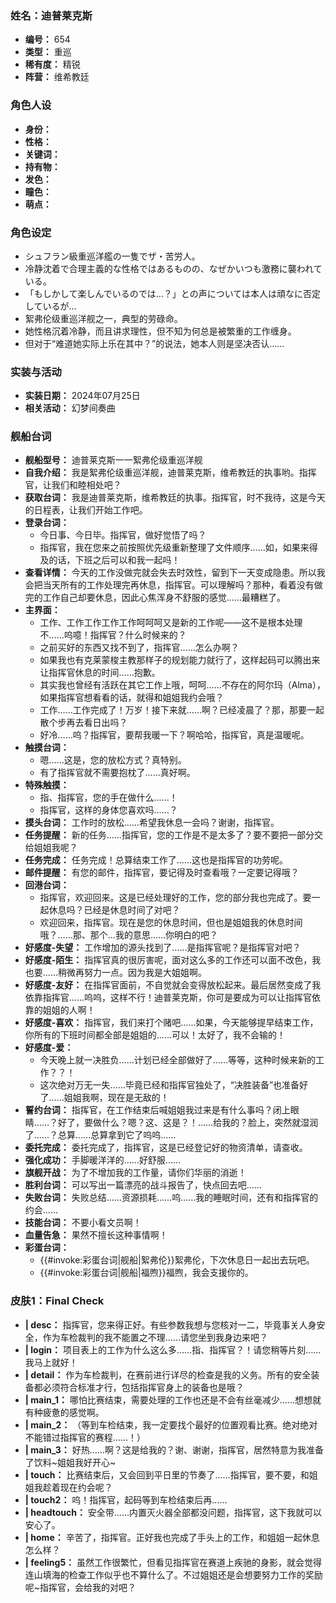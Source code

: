 ### 姓名：迪普莱克斯
* **编号：** 654
* **类型：** 重巡
* **稀有度：** 精锐
* **阵营：** 维希教廷


### 角色人设
* **身份：** 
* **性格：** 
* **关键词：** 
* **持有物：** 
* **发色：** 
* **瞳色：** 
* **萌点：** 


### 角色设定
* シュフラン級重巡洋艦の一隻でザ・苦労人。
* 冷静沈着で合理主義的な性格ではあるものの、なぜかいつも激務に襲われている。
* 「もしかして楽しんでいるのでは…？」との声については本人は頑なに否定しているが…
* 絮弗伦级重巡洋舰之一，典型的劳碌命。
* 她性格沉着冷静，而且讲求理性，但不知为何总是被繁重的工作缠身。
* 但对于“难道她实际上乐在其中？”的说法，她本人则是坚决否认……


### 实装与活动
* **实装日期：** 2024年07月25日
* **相关活动：** 幻梦间奏曲


### 舰船台词
* **舰船型号：** 迪普莱克斯一一絮弗伦级重巡洋舰
* **自我介绍：** 我是絮弗伦级重巡洋舰，迪普莱克斯，维希教廷的执事哟。指挥官，让我们和睦相处吧？
* **获取台词：** 我是迪普莱克斯，维希教廷的执事。指挥官，时不我待，这是今天的日程表，让我们开始工作吧。
* **登录台词：**
  * 今日事、今日毕。指挥官，做好觉悟了吗？
  * 指挥官，我在您来之前按照优先级重新整理了文件顺序……如，如果来得及的话，下班之后可以和我一起吗！
* **查看详情：** 今天的工作没做完就会失去时效性，留到下一天变成隐患。所以我会把当天所有的工作处理完再休息，指挥官。可以理解吗？那种，看着没有做完的工作自己却要休息，因此心焦浑身不舒服的感觉……最糟糕了。
* **主界面：**
  * 工作、工作工作工作工作呵呵呵又是新的工作呢——这不是根本处理不……呜噫！指挥官？什么时候来的？
  * 之前买好的东西又找不到了，指挥官……怎么办啊？
  * 如果我也有克莱蒙梭主教那样子的规划能力就行了，这样起码可以腾出来让指挥官休息的时间……抱歉。
  * 其实我也曾经有活跃在其它工作上哦，呵呵……不存在的阿尔玛（Alma），如果指挥官想看看的话，就得和姐姐我约会哦？
  * 工作……工作完成了！万岁！接下来就……啊？已经凌晨了？那，那要一起散个步再去看日出吗？
  * 好冷……呜？指挥官，要帮我暖一下？啊哈哈，指挥官，真是温暖呢。
* **触摸台词：**
  * 嗯……这是，您的放松方式？真特别。
  * 有了指挥官就不需要抱枕了……真好啊。
* **特殊触摸：**
  * 指、指挥官，您的手在做什么……！
  * 指挥官，这样的身体您喜欢吗……？
* **摸头台词：** 工作时的放松……希望我休息一会吗？谢谢，指挥官。
* **任务提醒：** 新的任务……指挥官，您的工作是不是太多了？要不要把一部分交给姐姐我呢？
* **任务完成：** 任务完成！总算结束工作了……这也是指挥官的功劳呢。
* **邮件提醒：** 有您的邮件，指挥官，要记得及时查看哦？一定要记得哦？
* **回港台词：**
  * 指挥官，欢迎回来。这是已经处理好的工作，您的部分我也完成了。要一起休息吗？已经是休息时间了对吧？
  * 欢迎回来，指挥官。现在是您的休息时间，但也是姐姐我的休息时间哦？……那、那个…我的意思……你明白的吧？
* **好感度-失望：** 工作增加的源头找到了……是指挥官呢？是指挥官对吧？
* **好感度-陌生：** 指挥官真的很厉害呢，面对这么多的工作还可以面不改色，我也要……稍微再努力一点。因为我是大姐姐啊。
* **好感度-友好：** 在指挥官面前，不自觉就会变得放松起来。最后居然变成了我依靠指挥官……呜呜，这样不行！迪普莱克斯，你可是要成为可以让指挥官依靠的姐姐的人啊！
* **好感度-喜欢：** 指挥官，我们来打个赌吧……如果，今天能够提早结束工作，你所有的下班时间都全部是姐姐的……可以！太好了，我不会输的！
* **好感度-爱：**
  * 今天晚上就一决胜负……计划已经全部做好了……等等，这种时候来新的工作？？！
  * 这次绝对万无一失……毕竟已经和指挥官独处了，“决胜装备”也准备好了……姐姐我啊，现在是无敌的！
* **誓约台词：** 指挥官，在工作结束后喊姐姐我过来是有什么事吗？闭上眼睛……？好了，要做什么？嗯？这、这是？！……给我的？脸上，突然就湿润了……？总算……总算拿到它了呜呜……
* **委托完成：** 委托完成了，指挥官，这是已经登记好的物资清单，请查收。
* **强化成功：** 手脚暖洋洋的……好舒服……
* **旗舰开战：** 为了不增加我的工作量，请你们华丽的消逝！
* **胜利台词：** 可以写出一篇漂亮的战斗报告了，快点回去吧……
* **失败台词：** 失败总结……资源损耗……呜……我的睡眠时间，还有和指挥官的约会……
* **技能台词：** 不要小看文员啊！
* **血量告急：** 果然不擅长这种事情啊！
* **彩蛋台词：**
  * {{#invoke:彩蛋台词|舰船|絮弗伦}}絮弗伦，下次休息日一起出去玩吧。
  * {{#invoke:彩蛋台词|舰船|福煦}}福煦，我会支援你的。


### 皮肤1：Final Check
* **| desc：** 指挥官，您来得正好。有些参数我想与您核对一二，毕竟事关人身安全，作为车检裁判的我不能置之不理……请您坐到我身边来吧？
* **| login：** 项目表上的工作为什么这么多……指、指挥官？！请您稍等片刻……我马上就好！
* **| detail：** 作为车检裁判，在赛前进行详尽的检查是我的义务。所有的安全装备都必须符合标准才行，包括指挥官身上的装备也是哦？
* **| main_1：** 哪怕比赛结束，需要处理的工作也还是不会有丝毫减少……想想就有种疲惫的感觉啊。
* **| main_2：** （等到车检结束，我一定要找个最好的位置观看比赛。绝对绝对不能错过指挥官的赛程……！）
* **| main_3：** 好热……啊？这是给我的？谢、谢谢，指挥官，居然特意为我准备了饮料~姐姐我好开心~
* **| touch：** 比赛结束后，又会回到平日里的节奏了……指挥官，要不要，和姐姐我趁着现在约会呢？
* **| touch2：** 呜！指挥官，起码等到车检结束后再……
* **| headtouch：** 安全带……内置灭火器全部都没问题，指挥官，这下我就可以安心了。
* **| home：** 辛苦了，指挥官。正好我也完成了手头上的工作，和姐姐一起休息怎么样？
* **| feeling5：** 虽然工作很繁忙，但看见指挥官在赛道上疾驰的身影，就会觉得连山填海的检查工作似乎也不算什么了。不过姐姐还是会想要努力工作的奖励呢~指挥官，会给我的对吧？
